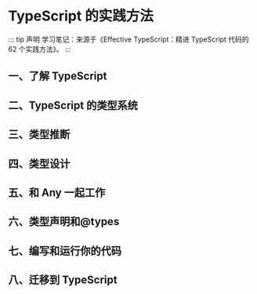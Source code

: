 # TypeScript 的实践方法

::: tip 声明
学习笔记：来源于《Effective TypeScript：精进 TypeScript 代码的 62 个实践方法》。
:::

## 一、了解 TypeScript

## 二、TypeScript 的类型系统

## 三、类型推断

## 四、类型设计

## 五、和 Any 一起工作

## 六、类型声明和@types

## 七、编写和运行你的代码

## 八、迁移到 TypeScript
